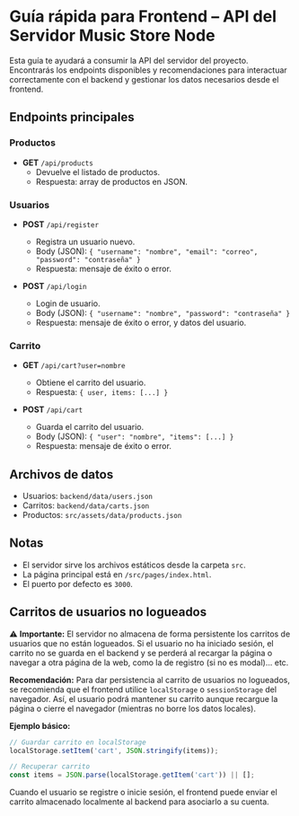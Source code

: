 # Guía rápida para Frontend – API del Servidor Music Store Node

Esta guía te ayudará a consumir la API del servidor del proyecto.
Encontrarás los endpoints disponibles y recomendaciones para interactuar correctamente con el backend y gestionar los datos necesarios desde el frontend.

## Endpoints principales

### Productos

- **GET** `/api/products`
  - Devuelve el listado de productos.
  - Respuesta: array de productos en JSON.

### Usuarios

- **POST** `/api/register`
  - Registra un usuario nuevo.
  - Body (JSON): `{ "username": "nombre", "email": "correo", "password": "contraseña" }`
  - Respuesta: mensaje de éxito o error.

- **POST** `/api/login`
  - Login de usuario.
  - Body (JSON): `{ "username": "nombre", "password": "contraseña" }`
  - Respuesta: mensaje de éxito o error, y datos del usuario.

### Carrito

- **GET** `/api/cart?user=nombre`
  - Obtiene el carrito del usuario.
  - Respuesta: `{ user, items: [...] }`

- **POST** `/api/cart`
  - Guarda el carrito del usuario.
  - Body (JSON): `{ "user": "nombre", "items": [...] }`
  - Respuesta: mensaje de éxito o error.

## Archivos de datos

- Usuarios: `backend/data/users.json`
- Carritos: `backend/data/carts.json`
- Productos: `src/assets/data/products.json`

## Notas

- El servidor sirve los archivos estáticos desde la carpeta `src`.
- La página principal está en `/src/pages/index.html`.
- El puerto por defecto es `3000`.

## Carritos de usuarios no logueados

⚠️ **Importante:** El servidor no almacena de forma persistente los carritos de usuarios que no están logueados. Si el usuario no ha iniciado sesión, el carrito no se guarda en el backend y se perderá al recargar la página o navegar a otra página de la web, como la de registro (si no es modal)... etc.

**Recomendación:**
Para dar persistencia al carrito de usuarios no logueados, se recomienda que el frontend utilice `localStorage` o `sessionStorage` del navegador. Así, el usuario podrá mantener su carrito aunque recargue la página o cierre el navegador (mientras no borre los datos locales).

**Ejemplo básico:**

```js
// Guardar carrito en localStorage
localStorage.setItem('cart', JSON.stringify(items));

// Recuperar carrito
const items = JSON.parse(localStorage.getItem('cart')) || [];
```

Cuando el usuario se registre o inicie sesión, el frontend puede enviar el carrito almacenado localmente al backend para asociarlo a su cuenta.
